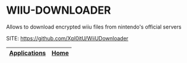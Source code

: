 # WIIU-DOWNLOADER

 Allows to download encrypted wiiu files from nintendo's official servers

 SITE: https://github.com/Xpl0itU/WiiUDownloader

 | [Applications](https://portable-linux-apps.github.io/apps.html) | [Home](https://portable-linux-apps.github.io)
 | --- | --- |
